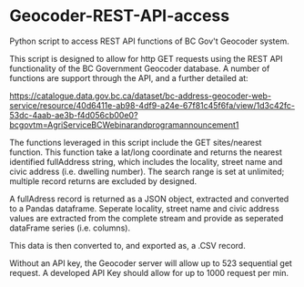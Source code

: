 # Geocoder-REST-API-access
Python script to access REST API functions of BC Gov't Geocoder system. 

This script is designed to allow for http GET requests using the REST API functionality of the BC Government Geocoder database. A number of functions are support through the API, and a further detailed at: 

https://catalogue.data.gov.bc.ca/dataset/bc-address-geocoder-web-service/resource/40d6411e-ab98-4df9-a24e-67f81c45f6fa/view/1d3c42fc-53dc-4aab-ae3b-f4d056cb00e0?bcgovtm=AgriServiceBCWebinarandprogramannouncement1

The functions leveraged in this script include the GET sites/nearest function. This function take a lat/long coordinate and returns the nearest identified fullAddress string, which includes the locality, street name and civic address (i.e. dwelling number). The search range is set at unlimited; multiple record returns are excluded by designed.

A fullAdress record is returned as a JSON object, extracted and converted to a Pandas dataframe. Seperate locality, street name and civic address values are extracted from the complete stream and provide as seperated dataFrame series (i.e. columns).

This data is then converted to, and exported as, a .CSV record.

Without an API key, the Geocoder server will allow up to 523 sequential get request. A developed API Key should allow for up to 1000 request per min. 
